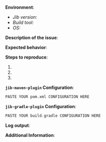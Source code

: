 <!--
Before filing an issue, please verify the issue still occurs with the latest version of Jib.

If you are encountering errors pulling or pushing to remote registries,
please check our Frequently Asked Questions before filing an issue:

    https://github.com/GoogleContainerTools/jib/blob/master/docs/faq.md

Please use this template to provide more context for your issue.
-->

**Environment**:

- *Jib version:*
- *Build tool:* <!-- please include the version -->
- *OS:*

**Description of the issue**:


**Expected behavior**:


**Steps to reproduce**:
<!-- Please provide a minimal and precise series of steps -->

  1. 
  2. 
  3. 

**`jib-maven-plugin` Configuration**: <!-- Delete this section if not used -->
```xml
PASTE YOUR pom.xml CONFIGURATION HERE
```

**`jib-gradle-plugin` Configuration**: <!-- Delete this section if not used -->
```groovy
PASTE YOUR build.gradle CONFIGURATION HERE
```

**Log output**: <!-- If applicable, provide relevant log output -->

**Additional Information**: <!-- Any additional information that may be helpful -->


<!-- Thanks for contributing! -->
